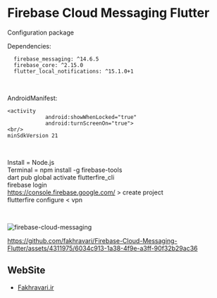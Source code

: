 # Firebase Cloud Messaging Flutter
Configuration package
<br/>

Dependencies:
```
  firebase_messaging: ^14.6.5
  firebase_core: ^2.15.0
  flutter_local_notifications: ^15.1.0+1
```
<br/>

AndroidManifest:
```
<activity
            android:showWhenLocked="true"
            android:turnScreenOn="true">
<br/>
minSdkVersion 21
```
<br/>

Install = Node.js <br/>
Terminal = npm install -g firebase-tools <br/>
dart pub global activate flutterfire_cli <br/>
firebase login <br/>
https://console.firebase.google.com/   >   create project <br/>
flutterfire configure     <    vpn <br/>

<br/>

![firebase-cloud-messaging](https://github.com/fakhravari/Firebase-Cloud-Messaging-Flutter/assets/4311975/a14c40f2-74b5-417d-ae4f-e082e2f18dd9)
<br/>


https://github.com/fakhravari/Firebase-Cloud-Messaging-Flutter/assets/4311975/6034c913-1a38-4f9e-a3ff-90f32b29ac36
 

## WebSite
- [Fakhravari.ir](https://fakhravari.ir)


